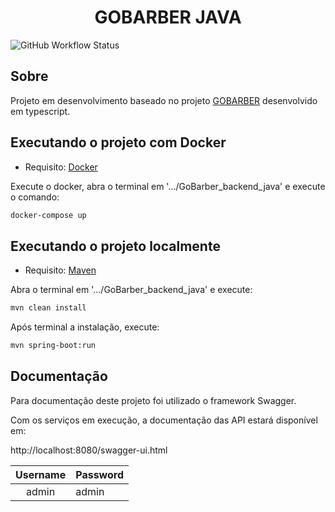 <h1 align="center">GOBARBER JAVA</h1>

![GitHub Workflow Status](https://img.shields.io/github/workflow/status/jamadeu/GoBarber_backend_java/Gobarber%20CI)

## Sobre
Projeto em desenvolvimento baseado no projeto [GOBARBER](https://github.com/jamadeu/GoBarber_backend) desenvolvido em typescript.

## Executando o projeto com Docker

* Requisito: [Docker](https://docs.docker.com/get-docker/)

Execute o docker, abra o terminal em '.../GoBarber_backend_java' e execute o comando:

```sh
docker-compose up
```

## Executando o projeto localmente
* Requisito: [Maven](https://maven.apache.org/download.cgi)

Abra o terminal em '.../GoBarber_backend_java' e execute:

```sh
mvn clean install
```
Após terminal a instalação, execute:

```sh
mvn spring-boot:run
```
## Documentação
Para documentação deste projeto foi utilizado o framework Swagger.

Com os serviços em execução, a documentação das API estará disponível em:

http://localhost:8080/swagger-ui.html

|   Username   |   Password|
|:------------:|:----------|
| admin        | admin     |